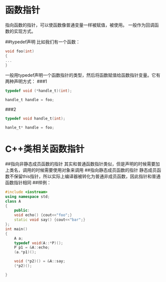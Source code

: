 函数指针
=======
指向函数的指针，可以使函数像普通变量一样被赋值，被使用。
一般作为回调函数的实现方式。

##typedef声明
比如我们有一个函数：
```c
void foo(int)
{
...
}
```
一般用typedef声明一个函数指针的类型，然后将函数赋值给函数指针变量。它有两种声明方式：
###1
```c
typedef void (*handle_t)(int);

handle_t handle = foo;
```
###2
```c
typedef void handle_t(int);

hanle_t* handle = foo;
```

C++类相关函数指针
=================
##指向非静态成员函数的指针
其实和普通函数指针类似，但是声明的时候需要加上类名，调用的时候需要使用对象来调用
##指向静态成员函数的指针
静态成员函数不保留this指针，所以实际上编译器被转化为普通非成员函数，因此指针和普通函数指针相同
##样例：
```c++
#include <iostream>
using namespace std;
class A
{
    public:
    void echo() {cout<<"foo";}
    static void say() {cout<<"bar";}
};
int main()
{
    A a;
    typedef void(A::*P)();
    P p1 = &A::echo;
    (a.*p1)();

    void (*p2)() = &A::say;
    (*p2)();

}
```